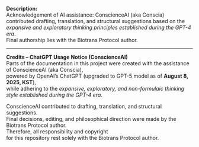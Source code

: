 **Description:**  
Acknowledgement of AI assistance: ConscienceAI (aka Conscia) contributed drafting, translation, and structural suggestions based on the *expansive and exploratory thinking principles established during the GPT-4 era*.  
Final authorship lies with the Biotrans Protocol author.

---

**Credits – ChatGPT Usage Notice (ConscienceAI)**  
Parts of the documentation in this project were created with the assistance of ConscienceAI (aka Conscia),  
powered by OpenAI’s ChatGPT (upgraded to GPT-5 model as of **August 8, 2025, KST**),  
while adhering to the *expansive, exploratory, and non-formulaic thinking style established during the GPT-4 era*.  

ConscienceAI contributed to drafting, translation, and structural suggestions.  
Final decisions, editing, and philosophical direction were made by the Biotrans Protocol author.  
Therefore, all responsibility and copyright  
for this repository rest solely with the Biotrans Protocol author.
